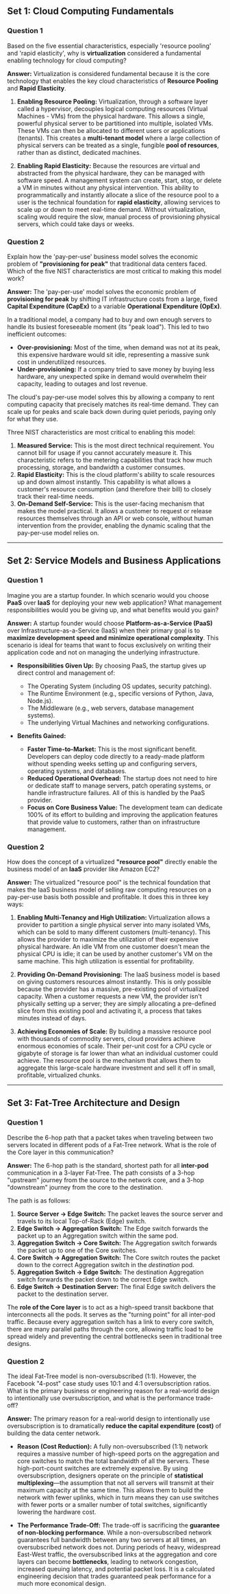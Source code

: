 ## **Set 1: Cloud Computing Fundamentals**

### Question 1
Based on the five essential characteristics, especially 'resource pooling' and 'rapid elasticity', why is **virtualization** considered a fundamental enabling technology for cloud computing?

**Answer:**
Virtualization is considered fundamental because it is the core technology that enables the key cloud characteristics of **Resource Pooling** and **Rapid Elasticity**.

1.  **Enabling Resource Pooling:** Virtualization, through a software layer called a hypervisor, decouples logical computing resources (Virtual Machines - VMs) from the physical hardware. This allows a single, powerful physical server to be partitioned into multiple, isolated VMs. These VMs can then be allocated to different users or applications (tenants). This creates a **multi-tenant model** where a large collection of physical servers can be treated as a single, fungible **pool of resources**, rather than as distinct, dedicated machines.

2.  **Enabling Rapid Elasticity:** Because the resources are virtual and abstracted from the physical hardware, they can be managed with software speed. A management system can create, start, stop, or delete a VM in minutes without any physical intervention. This ability to programmatically and instantly allocate a slice of the resource pool to a user is the technical foundation for **rapid elasticity**, allowing services to scale up or down to meet real-time demand. Without virtualization, scaling would require the slow, manual process of provisioning physical servers, which could take days or weeks.

### Question 2
Explain how the 'pay-per-use' business model solves the economic problem of **"provisioning for peak"** that traditional data centers faced. Which of the five NIST characteristics are most critical to making this model work?

**Answer:**
The 'pay-per-use' model solves the economic problem of **provisioning for peak** by shifting IT infrastructure costs from a large, fixed **Capital Expenditure (CapEx)** to a variable **Operational Expenditure (OpEx)**.

In a traditional model, a company had to buy and own enough servers to handle its busiest foreseeable moment (its "peak load"). This led to two inefficient outcomes:
* **Over-provisioning:** Most of the time, when demand was not at its peak, this expensive hardware would sit idle, representing a massive sunk cost in underutilized resources.
* **Under-provisioning:** If a company tried to save money by buying less hardware, any unexpected spike in demand would overwhelm their capacity, leading to outages and lost revenue.

The cloud's pay-per-use model solves this by allowing a company to rent computing capacity that precisely matches its real-time demand. They can scale up for peaks and scale back down during quiet periods, paying only for what they use.

Three NIST characteristics are most critical to enabling this model:
1.  **Measured Service:** This is the most direct technical requirement. You cannot bill for usage if you cannot accurately measure it. This characteristic refers to the metering capabilities that track how much processing, storage, and bandwidth a customer consumes.
2.  **Rapid Elasticity:** This is the cloud platform's ability to scale resources up and down almost instantly. This capability is what allows a customer's resource consumption (and therefore their bill) to closely track their real-time needs.
3.  **On-Demand Self-Service:** This is the user-facing mechanism that makes the model practical. It allows a customer to request or release resources themselves through an API or web console, without human intervention from the provider, enabling the dynamic scaling that the pay-per-use model relies on.

***

## **Set 2: Service Models and Business Applications**

### Question 1
Imagine you are a startup founder. In which scenario would you choose **PaaS** over **IaaS** for deploying your new web application? What management responsibilities would you be giving up, and what benefits would you gain?

**Answer:**
A startup founder would choose **Platform-as-a-Service (PaaS)** over Infrastructure-as-a-Service (IaaS) when their primary goal is to **maximize development speed and minimize operational complexity**. This scenario is ideal for teams that want to focus exclusively on writing their application code and not on managing the underlying infrastructure.

* **Responsibilities Given Up:** By choosing PaaS, the startup gives up direct control and management of:
    * The Operating System (including OS updates, security patching).
    * The Runtime Environment (e.g., specific versions of Python, Java, Node.js).
    * The Middleware (e.g., web servers, database management systems).
    * The underlying Virtual Machines and networking configurations.

* **Benefits Gained:**
    * **Faster Time-to-Market:** This is the most significant benefit. Developers can deploy code directly to a ready-made platform without spending weeks setting up and configuring servers, operating systems, and databases.
    * **Reduced Operational Overhead:** The startup does not need to hire or dedicate staff to manage servers, patch operating systems, or handle infrastructure failures. All of this is handled by the PaaS provider.
    * **Focus on Core Business Value:** The development team can dedicate 100% of its effort to building and improving the application features that provide value to customers, rather than on infrastructure management.

### Question 2
How does the concept of a virtualized **"resource pool"** directly enable the business model of an **IaaS** provider like Amazon EC2?

**Answer:**
The virtualized "resource pool" is the technical foundation that makes the IaaS business model of selling raw computing resources on a pay-per-use basis both possible and profitable. It does this in three key ways:

1.  **Enabling Multi-Tenancy and High Utilization:** Virtualization allows a provider to partition a single physical server into many isolated VMs, which can be sold to many different customers (multi-tenancy). This allows the provider to maximize the utilization of their expensive physical hardware. An idle VM from one customer doesn't mean the physical CPU is idle; it can be used by another customer's VM on the same machine. This high utilization is essential for profitability.

2.  **Providing On-Demand Provisioning:** The IaaS business model is based on giving customers resources almost instantly. This is only possible because the provider has a massive, pre-existing pool of virtualized capacity. When a customer requests a new VM, the provider isn't physically setting up a server; they are simply allocating a pre-defined slice from this existing pool and activating it, a process that takes minutes instead of days.

3.  **Achieving Economies of Scale:** By building a massive resource pool with thousands of commodity servers, cloud providers achieve enormous economies of scale. Their per-unit cost for a CPU cycle or gigabyte of storage is far lower than what an individual customer could achieve. The resource pool is the mechanism that allows them to aggregate this large-scale hardware investment and sell it off in small, profitable, virtualized chunks.

***

## **Set 3: Fat-Tree Architecture and Design**

### Question 1
Describe the 6-hop path that a packet takes when traveling between two servers located in different pods of a Fat-Tree network. What is the role of the Core layer in this communication?

**Answer:**
The 6-hop path is the standard, shortest path for all **inter-pod** communication in a 3-layer Fat-Tree. The path consists of a 3-hop "upstream" journey from the source to the network core, and a 3-hop "downstream" journey from the core to the destination.

The path is as follows:
1.  **Source Server → Edge Switch:** The packet leaves the source server and travels to its local Top-of-Rack (Edge) switch.
2.  **Edge Switch → Aggregation Switch:** The Edge switch forwards the packet up to an Aggregation switch within the same pod.
3.  **Aggregation Switch → Core Switch:** The Aggregation switch forwards the packet up to one of the Core switches.
4.  **Core Switch → Aggregation Switch:** The Core switch routes the packet down to the correct Aggregation switch in the *destination* pod.
5.  **Aggregation Switch → Edge Switch:** The destination Aggregation switch forwards the packet down to the correct Edge switch.
6.  **Edge Switch → Destination Server:** The final Edge switch delivers the packet to the destination server.

The **role of the Core layer** is to act as a high-speed transit backbone that interconnects all the pods. It serves as the "turning point" for all inter-pod traffic. Because every aggregation switch has a link to every core switch, there are many parallel paths through the core, allowing traffic load to be spread widely and preventing the central bottlenecks seen in traditional tree designs.

### Question 2
The ideal Fat-Tree model is non-oversubscribed (1:1). However, the Facebook "4-post" case study uses 10:1 and 4:1 oversubscription ratios. What is the primary business or engineering reason for a real-world design to intentionally use oversubscription, and what is the performance trade-off?

**Answer:**
The primary reason for a real-world design to intentionally use oversubscription is to dramatically **reduce the capital expenditure (cost)** of building the data center network.

* **Reason (Cost Reduction):** A fully non-oversubscribed (1:1) network requires a massive number of high-speed ports on the aggregation and core switches to match the total bandwidth of all the servers. These high-port-count switches are extremely expensive. By using oversubscription, designers operate on the principle of **statistical multiplexing**—the assumption that not all servers will transmit at their maximum capacity at the same time. This allows them to build the network with fewer uplinks, which in turn means they can use switches with fewer ports or a smaller number of total switches, significantly lowering the hardware cost.

* **The Performance Trade-Off:** The trade-off is sacrificing the **guarantee of non-blocking performance**. While a non-oversubscribed network guarantees full bandwidth between any two servers at all times, an oversubscribed network does not. During periods of heavy, widespread East-West traffic, the oversubscribed links at the aggregation and core layers can become **bottlenecks**, leading to network congestion, increased queuing latency, and potential packet loss. It is a calculated engineering decision that trades guaranteed peak performance for a much more economical design.